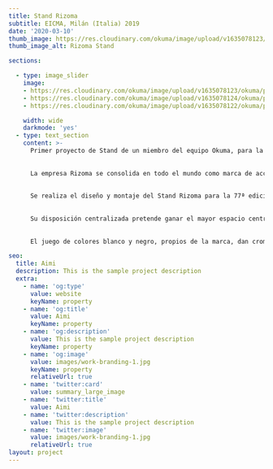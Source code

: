 ```yaml
---
title: Stand Rizoma
subtitle: EICMA, Milán (Italia) 2019
date: '2020-03-10'
thumb_image: https://res.cloudinary.com/okuma/image/upload/v1635078123/okuma/projects/rizoma/R19_Immagine_2_ng2fxg.jpg
thumb_image_alt: Rizoma Stand

sections:

  - type: image_slider
    image:
    - https://res.cloudinary.com/okuma/image/upload/v1635078123/okuma/projects/rizoma/R19_Immagine_2_ng2fxg.jpg
    - https://res.cloudinary.com/okuma/image/upload/v1635078124/okuma/projects/rizoma/R19_Immagine_3_idiwrd.jpg
    - https://res.cloudinary.com/okuma/image/upload/v1635078122/okuma/projects/rizoma/R19_Immagine_1_jweqj1.jpg

    width: wide
    darkmode: 'yes'
  - type: text_section
    content: >-
      Primer proyecto de Stand de un miembro del equipo Okuma, para la empresa RIZOMA en la Esposizione Internazionale Ciclo Motociclo e Accesori (EICMA), o más conocida en el mundo como el “Milan Motorcycle Show”, la exposición más importante del mundo de referencia para las dos ruedas.
      
      
      La empresa Rizoma se consolida en todo el mundo como marca de accesorios del motor, donde su estilo y diseño “made in italy” ha reinventado el concepto de piezas de repuesto en sus más de 20 años de experiencia.
      
      
      Se realiza el diseño y montaje del Stand Rizoma para la 77ª edición de EICMA 2019 desde un estudio de arquitectura suizo, basado en el estilo inconfundible de la marca italiana en sus 325m2 de espacio, donde las líneas puras de sus productos expuestos configuran el carácter minimalista, elegante y refinado de este espacio. 
      
      
      Su disposición centralizada pretende ganar el mayor espacio central posible y aumentar el aforo, destinando los usos más privados (zonas de reuniones, expositores, barra y almacén) en el perímetro, y así generar expositores de productos de doble función: hacia el interior, y hacia el exterior del stand, para captar la atención del visitante.
      
      
      El juego de colores blanco y negro, propios de la marca, dan cromatismo a este elegante espacio.

seo:
  title: Aimi
  description: This is the sample project description
  extra:
    - name: 'og:type'
      value: website
      keyName: property
    - name: 'og:title'
      value: Aimi
      keyName: property
    - name: 'og:description'
      value: This is the sample project description
      keyName: property
    - name: 'og:image'
      value: images/work-branding-1.jpg
      keyName: property
      relativeUrl: true
    - name: 'twitter:card'
      value: summary_large_image
    - name: 'twitter:title'
      value: Aimi
    - name: 'twitter:description'
      value: This is the sample project description
    - name: 'twitter:image'
      value: images/work-branding-1.jpg
      relativeUrl: true
layout: project
---
```

